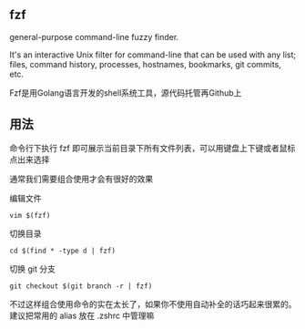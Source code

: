 ## fzf

general-purpose command-line fuzzy finder.

It's an interactive Unix filter for command-line that can be used with any list; files, command history, processes, hostnames, bookmarks, git commits, etc.

Fzf是用Golang语言开发的shell系统工具，源代码托管再Github上


## 用法

命令行下执行 fzf 即可展示当前目录下所有文件列表，可以用键盘上下键或者鼠标点出来选择

通常我们需要组合使用才会有很好的效果


编辑文件

    vim $(fzf)


切换目录

    cd $(find * -type d | fzf)


切换 git 分支

    git checkout $(git branch -r | fzf)

不过这样组合使用命令的实在太长了，如果你不使用自动补全的话巧起来很累的。建议把常用的 alias 放在 .zshrc 中管理嘛
